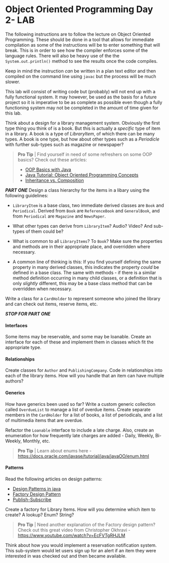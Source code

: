 # Object Oriented Programming Day 2- LAB

The following instructions are to follow the lecture on Object Oriented Programming. These should be done in a tool that allows for immediate compilation as some of the instructions will be to enter something that will break. This is in order to see how the compiler enforces some of the language rules. There will also be heavy use of the the `System.out.println()` method to see the results once the code compiles.

Keep in mind the instruction _can_ be written in a plan text editor and then compiled on the command line using `javac` but the process will be much slower.

This lab will consist of writing code but (probably) will not end up with a fully functional system. It may however, be used as the basis for a future project so it is imperative to be as complete as possible even though a fully functioning system may not be completed in the amount of time given for this lab.

Think about a design for a library management system. Obviously the first type thing you think of is a book. But this is actually a _specific_ type of item in a library. A book is a type of _LibraryItem_, of which there can be many types. A book is one type, but how about other types such as a _Periodicle_ with further sub-types such as magazine or newspaper?

> **Pro Tip** | Find yourself in need of some refreshers on some OOP basics? Check out these articles:
>
> - [OOP Basics with Java](https://www3.ntu.edu.sg/home/ehchua/programming/java/J3a_OOPBasics.html)
> - [Java Tutorial: Object Oriented Programming Concepts](https://docs.oracle.com/javase/tutorial/java/concepts/index.html)
> - [Inheritance vs. Composition](https://www.w3resource.com/java-tutorial/inheritance-composition-relationship.php)

**_PART ONE_**
Design a class hierarchy for the items in a libary using the following guidelines:

- `LibraryItem` is a base class, two immediate derived classes are `Book` and `Periodical`. Derived from `Book` are `ReferenceBook` and `GeneralBook`, and from `Periodical` are `Magazine` and `NewsPaper`.
- What other types can derive from `LibraryItem`? Audio? Video? And sub-types of them could be?
- What is common to all `LibraryItems`? To `Book`? Make sure the properties and methods are in their appropriate place, and overridden where necessary.

- A common line of thinking is this: If you find yourself defining the same property in many derived classes, this indicates the property _could_ be defined in a base class. The same with methods - if there is a similar method definition occurring in many child classes, or a definition that is only _slightly_ different, this may be a base class method that can be overridden when necessary.

Write a class for a `CardHolder` to represent someone who joined the library and can check out items, reserve items, etc.

**_STOP FOR PART ONE_**

#### Interfaces

Some items may be reservable, and some may be loanable. Create an interface for each of these and implement them in classes which fit the appropriate type.

#### Relationships

Create classes for `Author` and `PublishingCompany`. Code in relationships into each of the library items. How will you handle that an item can have multiple authors?

#### Generics

How have generics been used so far? Write a custom generic collection called `OverdueList` to manage a list of overdue items. Create separate members in the `CardHolder` for a list of books, a list of periodicals, and a list of multimedia items that are overdue.

Refactor the `Loanable` interface to include a late charge. Also, create an enumeration for how frequently late charges are added - Daily, Weekly, Bi-Weekly, Monthly, etc.

> **Pro Tip** | Learn about enums here - https://docs.oracle.com/javase/tutorial/java/javaOO/enum.html

#### Patterns

Read the following articles on design patterns:

- [Design Patterns in java](https://javabeginnerstutorial.com/design-patterns-in-java/)
- [Factory Design Pattern](https://www.tutorialspoint.com/design_pattern/factory_pattern.htm)
- [Publish-Subscribe](https://riptutorial.com/design-patterns/example/6498/publish-subscribe-in-java)

Create a factory for Library Items. How will you determine which item to create? A lookup? Enum? String?

> **Pro Tip** | Need another explanation of the Factory design pattern? Check out this great video from Christopher Okhravi - https://www.youtube.com/watch?v=EcFVTgRHJLM

Think about how you would implement a reservation notification system. This sub-system would let users sign up for an alert if an item they were interested in was checked out and then became available.
